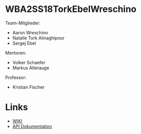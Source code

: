 # WBA2SS18TorkEbelWreschino

Team-Mitglieder:
* Aaron Wreschino
* Natalie Tork Alinaghipour
* Sergej Ebel


Mentoren:
* Volker Schaefer
* Markus Alterauge

Professor:
* Kristian Fischer


# Links

* [WIKI](https://github.com/plunata/WBA2SS18TorkEbelWreschino/wiki)  
* [API Dokumentation](https://github.com/plunata/WBA2SS18TorkEbelWreschino/wiki/API-Dokumentation)  
